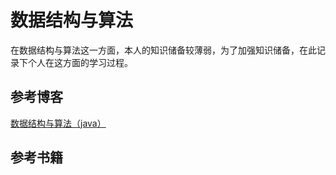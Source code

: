# 数据结构与算法

在数据结构与算法这一方面，本人的知识储备较薄弱，为了加强知识储备，在此记录下个人在这方面的学习过程。

## 参考博客
[数据结构与算法（java）](https://juejin.im/post/5b3c30bde51d451964620710)

## 参考书籍
